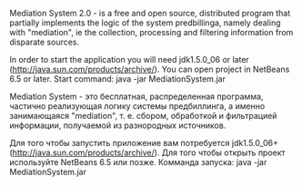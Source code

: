 Mediation System 2.0 - is a free and open source, distributed program that partially implements the logic of the system  predbillinga, namely dealing with "mediation", ie the collection, processing and filtering  information from disparate sources.

In order to start the application you will need jdk1.5.0\_06 or later (http://java.sun.com/products/archive/).
You can open project in NetBeans 6.5 or later.
Start command: java -jar MediationSystem.jar

Mediation System - это бесплатная, распределенная программа, частично реализующая логику системы предбиллинга, а именно занимающаяся "mediation", т. е. сбором, обработкой и фильтрацией информации, получаемой  из разнородных источников.

Для того чтобы запустить приложение вам потребуется jdk1.5.0\_06+ (http://java.sun.com/products/archive/).
Для того чтобы открыть проект используйте NetBeans 6.5 или позже.
Комманда запуска: java -jar MediationSystem.jar